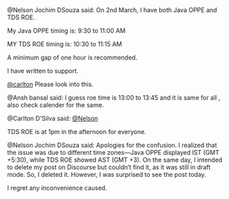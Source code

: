 @Nelson Jochim DSouza said: On 2nd March, I have both Java OPPE and TDS ROE.  

My Java OPPE timing is: 9:30 to 11:00 AM  

MY TDS ROE timing is: 10:30 to 11:15 AM


A minimum gap of one hour is recommended.


I have written to support.


[@carlton](/u/carlton) Please look into this.


@Ansh bansal said: I guess roe time is 13:00 to 13:45 and it is same for all , also check calender for the same.


@Carlton D'Silva said: [@Nelson](/u/nelson)  

TDS ROE is at 1pm in the afternoon for everyone.


@Nelson Jochim DSouza said: Apologies for the confusion. I realized that the issue was due to different time zones—Java OPPE displayed IST (GMT \+5:30\), while TDS ROE showed AST (GMT \+3\). On the same day, I intended to delete my post on Discourse but couldn’t find it, as it was still in draft mode. So, I deleted it. However, I was surprised to see the post today.


I regret any inconvenience caused.


